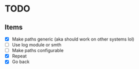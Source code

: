 # TODO
## Items
- [x] Make paths generic (aka should work on other systems lol)
- [ ] Use log module or smth
- [ ] Make paths configurable
- [x] Repeat
- [x] Go back